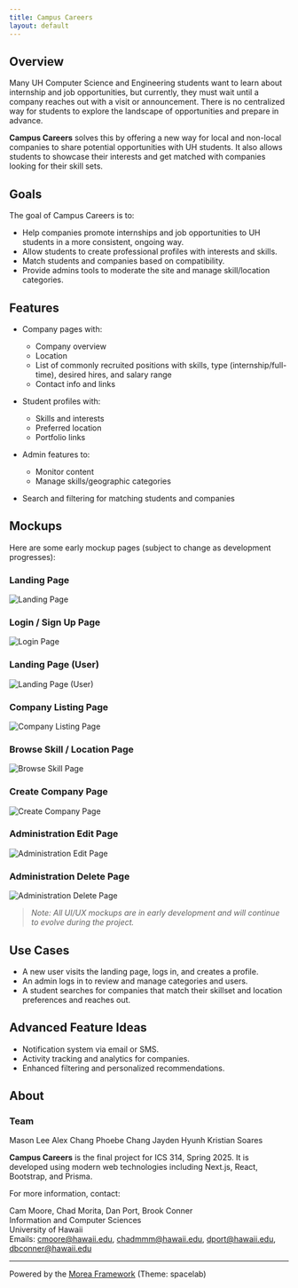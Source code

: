 ```yaml
---
title: Campus Careers
layout: default
---
```


## Overview

Many UH Computer Science and Engineering students want to learn about internship and job opportunities, but currently, they must wait until a company reaches out with a visit or announcement. There is no centralized way for students to explore the landscape of opportunities and prepare in advance.

**Campus Careers** solves this by offering a new way for local and non-local companies to share potential opportunities with UH students. It also allows students to showcase their interests and get matched with companies looking for their skill sets.

## Goals

The goal of Campus Careers is to:

- Help companies promote internships and job opportunities to UH students in a more consistent, ongoing way.
- Allow students to create professional profiles with interests and skills.
- Match students and companies based on compatibility.
- Provide admins tools to moderate the site and manage skill/location categories.

## Features

- Company pages with:
  - Company overview
  - Location
  - List of commonly recruited positions with skills, type (internship/full-time), desired hires, and salary range
  - Contact info and links

- Student profiles with:
  - Skills and interests
  - Preferred location
  - Portfolio links

- Admin features to:
  - Monitor content
  - Manage skills/geographic categories

- Search and filtering for matching students and companies

## Mockups

Here are some early mockup pages (subject to change as development progresses):

### Landing Page
![Landing Page](images/Landing.png)

### Login / Sign Up Page
![Login Page](images/Login.png)

### Landing Page (User)
![Landing Page (User)](images/StudentHome.png)

### Company Listing Page
![Company Listing Page](images/Listing.png)

### Browse Skill / Location Page
![Browse Skill Page](images/Browse.png)

### Create Company Page
![Create Company Page](images/Company.png)

### Administration Edit Page
![Administration Edit Page](images/AdminEdit.png)

### Administration Delete Page
![Administration Delete Page](images/AdminDelete.png)

> _Note: All UI/UX mockups are in early development and will continue to evolve during the project._

## Use Cases

- A new user visits the landing page, logs in, and creates a profile.
- An admin logs in to review and manage categories and users.
- A student searches for companies that match their skillset and location preferences and reaches out.

## Advanced Feature Ideas

- Notification system via email or SMS.
- Activity tracking and analytics for companies.
- Enhanced filtering and personalized recommendations.

## About
### Team
Mason Lee
Alex Chang
Phoebe Chang
Jayden Hyunh
Kristian Soares

**Campus Careers** is the final project for ICS 314, Spring 2025. It is developed using modern web technologies including Next.js, React, Bootstrap, and Prisma.

For more information, contact:

Cam Moore, Chad Morita, Dan Port, Brook Conner  
Information and Computer Sciences  
University of Hawaii  
Emails: cmoore@hawaii.edu, chadmmm@hawaii.edu, dport@hawaii.edu, dbconner@hawaii.edu

---

Powered by the [Morea Framework](https://morea-framework.github.io) (Theme: spacelab)
